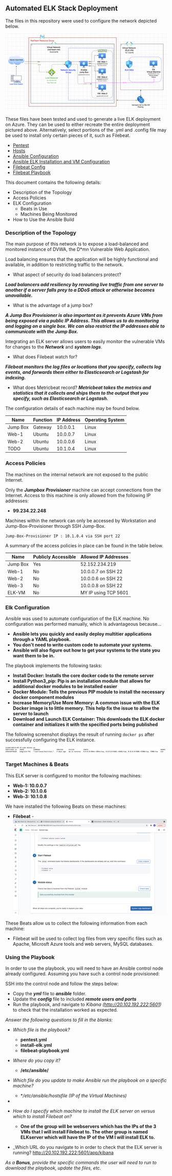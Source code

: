 ## Automated ELK Stack Deployment

The files in this repository were used to configure the network depicted below.

![alt text](https://github.com/paul-rod/PR.Repo/blob/main/Network%20Topology.png)

These files have been tested and used to generate a live ELK deployment on Azure. They can be used to either recreate the entire deployment pictured above. Alternatively, select portions of the .yml and .config file may be used to install only certain pieces of it, such as Filebeat.

  - [Pentest](../blob/main/pentest.yml)
  - [Hosts](../blob/main/Hosts)
  - [Ansible Configuration](../blob/mainansible)
  - [Ansible ELK Installation and VM Configuration](../blob/main/install-elk.yml)
  - [Filebeat Config](../blob/main/filebeat_config.yml)
  - [Filebeat Playbook](../blob.main/filebeat-playbook.yml)

This document contains the following details:
- Description of the Topology
- Access Policies
- ELK Configuration
  - Beats in Use
  - Machines Being Monitored
- How to Use the Ansible Build


### Description of the Topology

The main purpose of this network is to expose a load-balanced and monitored instance of DVWA, the D*mn Vulnerable Web Application.

Load balancing ensures that the application will be highly functional and available, in addition to restricting traffic to the network.

- What aspect of security do load balancers protect? 

**_Load balancers add resiliency by rerouting live traffic from one server to another if a server falls prey to a DDoS attack or otherwise becomes unavailable._**

- What is the advantage of a jump box?

**_A Jump Box Provisioner is also important as it prevents Azure VMs from being exposed via a public IP Address. This allows us to do monitoring and logging on a single box. We can also restrict the IP addresses able to communicate with the Jump Box._**

Integrating an ELK server allows users to easily monitor the vulnerable VMs for changes to the **_Network_** and **_system logs_**.

- What does Filebeat watch for?

**_Filebeat monitors the log files or locations that you specify, collects log events, and forwards them either to Elasticsearch or Logstash for indexing._**

- What does Metricbeat record?
**_Metricbeat takes the metrics and statistics that it collects and ships them to the output that you specify, such as Elasticsearch or Logstash._**

The configuration details of each machine may be found below.

| Name     | Function | IP Address | Operating System |
|----------|----------|------------|------------------|
| Jump Box | Gateway  | 10.0.0.1   | Linux            |
| Web-1    | Ubuntu   | 10.0.0.7   | Linux            |
| Web-2    | Ubuntu   | 10.0.0.6   | Linux            |
| TODO     | Ubuntu   | 10.1.0.4   | Linux            |

### Access Policies

The machines on the internal network are not exposed to the public Internet. 

Only the **_Jumpbox Provisioner_** machine can accept connections from the Internet. Access to this machine is only allowed from the following IP addresses:
- **99.234.22.248**

Machines within the network can only be accessed by Workstation and Jump-Box-Provisioner through SSH Jump-Box.

    Jump-Box-Provisioner IP : 10.1.0.4 via SSH port 22

A summary of the access policies in place can be found in the table below.

| Name     | Publicly Accessible | Allowed IP Addresses |
|----------|---------------------|----------------------|
| Jump Box | Yes                 | 52.152.234.219       |
| Web-1    | No                  | 10.0.0.7 on SSH 22   |
| Web-2    | No                  | 10.0.0.6 on SSH 22   |
| Web-3    | No                  | 10.0.0.8 on SSH 22   |
| ELK-VM   | No                  | MY IP using TCP 5601 |

### Elk Configuration

Ansible was used to automate configuration of the ELK machine. No configuration was performed manually, which is advantageous because...

- **Ansible lets you quickly and easily deploy multitier applications through a YAML playbook.**
- **You don't need to write custom code to automate your systems.**
- **Ansible will also figure out how to get your systems to the state you want them to be in.**

The playbook implements the following tasks:

- **Install Docker: Installs the core docker code to the remote server**
- **Install Python3_pip: Pip is an installation module that allows for additional docker modules to be installed easier**
- **Docker Module: Tells the previous PIP module to install the necessary docker component modules**
- **Increase Memory/Use More Memory: A common issue with the ELK Docker image is to little memory. This help fix the issue to allow the server to launch**
- **Download and Launch ELK Container: This downloads the ELK docker container and initializes it with the specified ports being published**

The following screenshot displays the result of running `docker ps` after successfully configuring the ELK instance.

![alt text](https://github.com/paul-rod/PR.Repo/blob/main/ELK%20Server%20-%20sudo%20docker%20ps.png)

### Target Machines & Beats
This ELK server is configured to monitor the following machines:
- **Web-1: 10.0.0.7**
- **Web-2: 10.1.0.6**
- **Web-3: 10.1.0.8**

We have installed the following Beats on these machines:

- **Filebeat** - ![Filebeat Module Status Screenshot](https://github.com/paul-rod/PR.Repo/blob/main/Screen%20Shot%202021-09-10%20at%206.04.30%20PM.png)

These Beats allow us to collect the following information from each machine:
- Filebeat will be used to collect log files from very specific files such as Apache, Microsft Azure tools and web servers, MySQL databases.

### Using the Playbook
In order to use the playbook, you will need to have an Ansible control node already configured. Assuming you have such a control node provisioned: 

SSH into the control node and follow the steps below:
- Copy the **_yml_** file to **_ansible_** folder.
- Update the **_config_** file to included **_remote users and ports_**
- Run the playbook, and navigate to _Kibana (http://20.102.192.222:5601)_ to check that the installation worked as expected.

_Answer the following questions to fill in the blanks:_
- _Which file is the playbook?_
    - **pentest.yml**
    - **install-elk.yml** 
    - **filebeat-playbook.yml**
    
- _Where do you copy it?_
    - **/etc/ansible/**

- _Which file do you update to make Ansible run the playbook on a specific machine?_ 
    - **/etc/ansible/hostsfile (IP of the Virtual Machines)*
- 
- _How do I specify which machine to install the ELK server on versus which to install Filebeat on?_
    - **One of the group will be webservers which has the IPs of the 3 VMs that I will install Filebeat to. The other group is named ELKserver which will have the IP of the VM I will install ELK to.**

- _Which URL do you navigate to in order to check that the ELK server is running?
    http://20.102.192.222:5601/app/kibana

_As a **Bonus**, provide the specific commands the user will need to run to download the playbook, update the files, etc._
